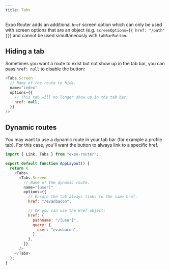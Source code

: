```yaml
---
title: Tabs
---
```


Expo Router adds an additional `href` screen option which can only be used with screen options that are an object (e.g. `screenOptions={{ href: "/path" }}`) and cannot be used simultaneously with `tabBarButton`.

## Hiding a tab

Sometimes you want a route to exist but not show up in the tab bar, you can pass `href: null` to disable the button:

```js
<Tabs.Screen
  // Name of the route to hide.
  name="index"
  options={{
    // This tab will no longer show up in the tab bar.
    href: null,
  }}
/>
```

## Dynamic routes

You may want to use a dynamic route in your tab bar (for example a profile tab). For this case, you'll want the button to always link to a specific href.

```js
import { Link, Tabs } from "expo-router";

export default function AppLayout() {
  return (
    <Tabs>
      <Tabs.Screen
        // Name of the dynamic route.
        name="[user]"
        options={{
          // Ensure the tab always links to the same href.
          href: "/evanbacon",

          // OR you can use the Href object:
          href: {
            pathname: "/[user]",
            query: {
              user: "evanbacon",
            },
          },
        }}
      />
    </Tabs>
  );
}
```
